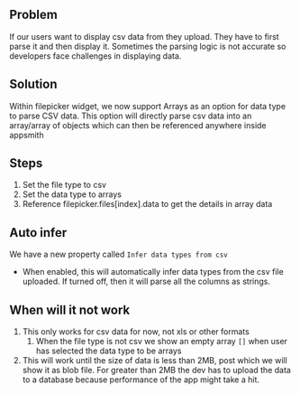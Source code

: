 ## Problem

If our users want to display csv data from they upload. They have to first parse it and then display it. Sometimes the parsing logic is not accurate so developers face challenges in displaying data.

## Solution

Within filepicker widget, we now support Arrays as an option for data type to parse CSV data. This option will directly parse csv data into an array/array of objects which can then be referenced anywhere inside appsmith

## Steps

1. Set the file type to csv
2. Set the data type to arrays
3. Reference filepicker.files[index].data to get the details in array data

## Auto infer

We have a new property called `Infer data types from csv` 

- When enabled, this will automatically infer data types from the csv file uploaded. If turned off, then it will parse all the columns as strings.

## When will it not work

1. This only works for csv data for now, not xls or other formats
    1. When the file type is not csv we show an empty array `[]` when user has selected the data type to be arrays
2. This will work until the size of data is less than 2MB, post which we will show it as blob file. For greater than 2MB the dev has to upload the data to a database because performance of the app might take a hit.
